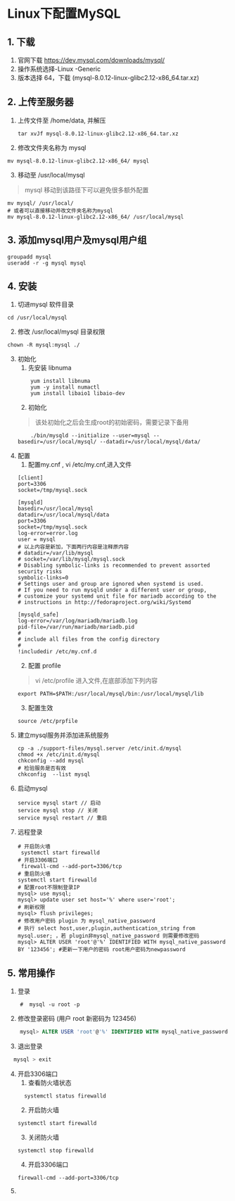 # Linux下配置MySQL
## 1. 下载
1. 官网下载 https://dev.mysql.com/downloads/mysql/ 
2. 操作系统选择-Linux -Generic
3. 版本选择 64，下载  (mysql-8.0.12-linux-glibc2.12-x86_64.tar.xz)
## 2. 上传至服务器
1. 上传文件至 /home/data, 并解压
    ```text
    tar xvJf mysql-8.0.12-linux-glibc2.12-x86_64.tar.xz
    ```
2. 修改文件夹名称为 mysql   
  ```text
mv mysql-8.0.12-linux-glibc2.12-x86_64/ mysql 
```
3. 移动至 /usr/local/mysql
> mysql 移动到该路径下可以避免很多额外配置
```text
mv mysql/ /usr/local/
# 或者可以直接移动并改文件夹名称为mysql
mv mysql-8.0.12-linux-glibc2.12-x86_64/ /usr/local/mysql
```
## 3. 添加mysql用户及mysql用户组
```text
groupadd mysql
useradd -r -g mysql mysql
```
## 4. 安装
1. 切进mysql 软件目录
```text
cd /usr/local/mysql
```
2. 修改 /usr/local/mysql 目录权限
```text
chown -R mysql:mysql ./
```
3. 初始化
    1. 先安装 libnuma 
    ```text
        yum install libnuma
        yum -y install numactl
        yum install libaio1 libaio-dev
    ```
    2. 初始化
    > 该处初始化之后会生成root的初始密码，需要记录下备用
    ```text
        ./bin/mysqld --initialize --user=mysql --basedir=/usr/local/mysql/ --datadir=/usr/local/mysql/data/
    ```
4. 配置
    1. 配置my.cnf , vi /etc/my.cnf,进入文件
    ```text
    [client]
    port=3306
    socket=/tmp/mysql.sock
    
    [mysqld]
    basedir=/usr/local/mysql
    datadir=/usr/local/mysql/data
    port=3306
    socket=/tmp/mysql.sock
    log-error=error.log
    user = mysql
    # 以上内容是新加，下面两行内容是注释原内容
    # datadir=/var/lib/mysql 
    # socket=/var/lib/mysql/mysql.sock
    # Disabling symbolic-links is recommended to prevent assorted security risks
    symbolic-links=0
    # Settings user and group are ignored when systemd is used.
    # If you need to run mysqld under a different user or group,
    # customize your systemd unit file for mariadb according to the
    # instructions in http://fedoraproject.org/wiki/Systemd
    
    [mysqld_safe]
    log-error=/var/log/mariadb/mariadb.log
    pid-file=/var/run/mariadb/mariadb.pid
    #
    # include all files from the config directory
    #
    !includedir /etc/my.cnf.d
    ```
    2. 配置 profile 
    > vi /etc/profile 进入文件,在底部添加下列内容
    ```text
    export PATH=$PATH:/usr/local/mysql/bin:/usr/local/mysql/lib
    ```
    3. 配置生效
    ```text
    source /etc/prpfile
    ```
5. 建立mysql服务并添加进系统服务
    ```text
    cp -a ./support-files/mysql.server /etc/init.d/mysql
    chmod +x /etc/init.d/mysql
    chkconfig --add mysql
    # 检验服务是否有效
    chkconfig  --list mysql
    ```
5. 启动mysql 
    ```text
    service mysql start // 启动
    service mysql stop // 关闭
    service mysql restart // 重启
    ```
6. 远程登录
    ```text
    # 开启防火墙
     systemctl start firewalld
    # 开启3306端口
     firewall-cmd --add-port=3306/tcp
    # 重启防火墙
    systemctl start firewalld
    # 配置root不限制登录IP
    mysql> use mysql;
    mysql> update user set host='%' where user='root';
    # 刷新权限
    mysql> flush privileges;
    # 修改用户密码 plugin 为 mysql_native_password 
    # 执行 select host,user,plugin,authentication_string from mysql.user; ，若 plugin非mysql_native_password 则需要修改密码
    mysql> ALTER USER 'root'@'%' IDENTIFIED WITH mysql_native_password BY '123456'; #更新一下用户的密码 root用户密码为newpassword
    ```

## 5. 常用操作
1. 登录
```text
    #  mysql -u root -p
```
2. 修改登录密码 (用户 root 新密码为 123456)
```sql
    mysql> ALTER USER 'root'@'%' IDENTIFIED WITH mysql_native_password BY '123456'; #更新一下用户的密码 root用户密码为newpassword
```
3. 退出登录
```sql
  mysql > exit
```
4. 开启3306端口
    1. 查看防火墙状态
     ```text
       systemctl status firewalld
     ```
     2. 开启防火墙
    ```text
    systemctl start firewalld
    ```
    3. 关闭防火墙
    ```text
    systemctl stop firewalld
    ```
    4. 开启3306端口
    ```text
    firewall-cmd --add-port=3306/tcp
    ```
5.
